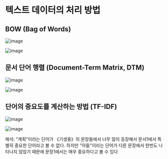 # 텍스트 데이터의 처리 방법
## BOW (Bag of Words)
![image](https://user-images.githubusercontent.com/102650331/168456818-06c107ca-0038-4004-9cb8-40ed211f0b2f.png)

![image](https://user-images.githubusercontent.com/102650331/168456824-9fa5c311-aafa-4baf-afe5-6a0070ec1bca.png)


## 문서 단어 행렬 (Document-Term Matrix, DTM)
![image](https://user-images.githubusercontent.com/102650331/168456833-09776efa-a656-48b1-aec4-15e6e591a7f1.png)

![image](https://user-images.githubusercontent.com/102650331/168456839-d55514dc-2c22-4ce4-9da7-e546e966fa3e.png)



## 단어의 중요도를 계산하는 방법 (TF-IDF)
![image](https://user-images.githubusercontent.com/102650331/168456847-758edfc8-efbd-4f74-98c6-4f6fd80022bd.png)

![image](https://user-images.githubusercontent.com/102650331/168456851-5c48f6f3-5b4c-4cc4-9e8f-cabc55317a13.png)

해석:
"계획"이라는 단어가 《기생충》의 문장들에서 너무 많이 등장해서 문서1에서 특별히 중요한 단어라고 볼 수 없다. 하지만 "아들"이라는 단어가 다른 문장에서 한번도 나타나지 않았기 때문에 문장1에서는 매우 중요하다고 볼 수 있다
